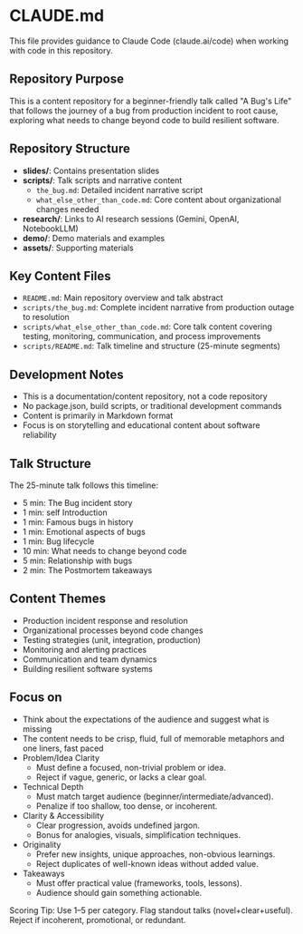 # CLAUDE.md

This file provides guidance to Claude Code (claude.ai/code) when working with code in this repository.

## Repository Purpose

This is a content repository for a beginner-friendly talk called "A Bug's Life" that follows the journey of a bug from production incident to root cause, exploring what needs to change beyond code to build resilient software.

## Repository Structure

- **slides/**: Contains presentation slides
- **scripts/**: Talk scripts and narrative content
  - `the_bug.md`: Detailed incident narrative script
  - `what_else_other_than_code.md`: Core content about organizational changes needed
- **research/**: Links to AI research sessions (Gemini, OpenAI, NotebookLLM)
- **demo/**: Demo materials and examples
- **assets/**: Supporting materials

## Key Content Files

- `README.md`: Main repository overview and talk abstract
- `scripts/the_bug.md`: Complete incident narrative from production outage to resolution
- `scripts/what_else_other_than_code.md`: Core talk content covering testing, monitoring, communication, and process improvements
- `scripts/README.md`: Talk timeline and structure (25-minute segments)

## Development Notes

- This is a documentation/content repository, not a code repository
- No package.json, build scripts, or traditional development commands
- Content is primarily in Markdown format
- Focus is on storytelling and educational content about software reliability

## Talk Structure

The 25-minute talk follows this timeline:
- 5 min: The Bug incident story
- 1 min: self Introduction 
- 1 min: Famous bugs in history
- 1 min: Emotional aspects of bugs
- 1 min: Bug lifecycle
- 10 min: What needs to change beyond code
- 5 min: Relationship with bugs
- 2 min: The Postmortem takeaways

## Content Themes

- Production incident response and resolution
- Organizational processes beyond code changes
- Testing strategies (unit, integration, production)
- Monitoring and alerting practices
- Communication and team dynamics
- Building resilient software systems

## Focus on 
- Think about the expectations of the audience and suggest what is missing
- The content needs to be crisp, fluid, full of memorable metaphors and one liners, fast paced
- Problem/Idea Clarity
	-	Must define a focused, non-trivial problem or idea.
	-	Reject if vague, generic, or lacks a clear goal.
-	Technical Depth
	-	Must match target audience (beginner/intermediate/advanced).
	-	Penalize if too shallow, too dense, or incoherent.
-	Clarity & Accessibility
	-	Clear progression, avoids undefined jargon.
	-	Bonus for analogies, visuals, simplification techniques.
-	Originality
	-	Prefer new insights, unique approaches, non-obvious learnings.
	-	Reject duplicates of well-known ideas without added value.
-	Takeaways
	-	Must offer practical value (frameworks, tools, lessons).
	-	Audience should gain something actionable.

Scoring Tip:
Use 1–5 per category. Flag standout talks (novel+clear+useful). Reject if incoherent, promotional, or redundant.
 